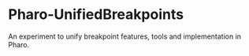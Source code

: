 # Pharo-UnifiedBreakpoints
An experiment to unify breakpoint features, tools and implementation in Pharo.
